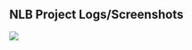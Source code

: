 ## NLB Project Logs/Screenshots

![](C:\Users\liamh\OneDrive\Pictures\Screenshots\FuzzingScreenshots.png)